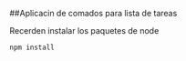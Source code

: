 ##Aplicacin de comados para lista de tareas

Recerden instalar los paquetes de node

```
npm install
```